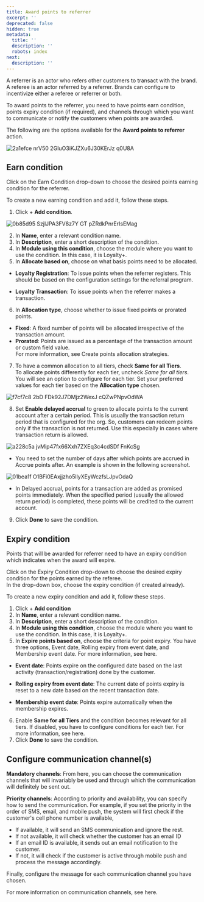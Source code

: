 ```yaml
---
title: Award points to referrer
excerpt: ''
deprecated: false
hidden: true
metadata:
  title: ''
  description: ''
  robots: index
next:
  description: ''
---
```

A referrer is an actor who refers other customers to transact with the brand. A referee is an actor referred by a referrer. Brands can configure to incentivize either a referee or referrer or both.

To award points to the referrer, you need to have points earn condition, points expiry condition (if required), and channels through which you want to communicate or notify the customers when points are awarded.

The following are the options available for the **Award points to referrer** action. 

![2a1efce nrV50  2GIuO3iKJZXu6J30KErJz q0U8A](https://files.readme.io/2a1efce-nrV50--2GIuO3iKJZXu6J30KErJz_q0U8A.png)

## Earn condition

Click on the Earn Condition drop-down to choose the desired points earning condition for the referrer.

To create a new earning condition and add it, follow these steps.

1. Click + **Add condition**. 

![0b85d95 SzjlJPA3FV8z7Y GT pZRdkPnrErIsEMag](https://files.readme.io/0b85d95-SzjlJPA3FV8z7Y-GT_pZRdkPnrErIsEMag.png)

2. In **Name**, enter a relevant condition name. 
3. In **Description**, enter a short description of the condition.
4. In **Module using this condition**, choose the module where you want to use the condition. In this case, it is Loyalty+.
5. In **Allocate based on**, choose on what basis points need to be allocated.

* **Loyalty Registration**: To issue points when the referrer registers. This should be based on the configuration settings for the referral program.

* **Loyalty Transaction**: To issue points when the referrer makes a transaction.

6. In **Allocation type**, choose whether to issue fixed points or prorated points.

* **Fixed**: A fixed number of points will be allocated irrespective of the transaction amount.
* **Prorated**: Points are issued as a percentage of the transaction amount or custom field value.\
  For more information, see Create points allocation strategies.

7. To have a common allocation to all tiers, check **Same for all Tiers**.\
   To allocate points differently for each tier, uncheck *Same for all tiers*. You will see an option to configure for each tier. Set your preferred values for each tier based on the **Allocation type** chosen.

![f7cf7c8  2bD FDk92J7DMjz2WexJ cQZwPNpvOdWA](https://files.readme.io/f7cf7c8--2bD-FDk92J7DMjz2WexJ-cQZwPNpvOdWA.png)

8. Set **Enable delayed accrual** to green to allocate points to the current account after a certain period. This is usually the transaction return period that is configured for the org. So, customers can redeem points only if the transaction is not returned. Use this especially in cases where transaction return is allowed.

![a228c5a jvMip47fx66Xxh7ZXEq3c4cdSDf FnKcSg](https://files.readme.io/a228c5a-jvMip47fx66Xxh7ZXEq3c4cdSDf_FnKcSg.png)

* You need to set the number of days after which points are accrued in Accrue points after. An example is shown in the following screenshot.

![01bea1f O1BFi0EAxjjzho5llyXEyWczfsLJpvOdaQ](https://files.readme.io/01bea1f-O1BFi0EAxjjzho5llyXEyWczfsLJpvOdaQ.png)

* In Delayed accrual, points for a transaction are added as promised points immediately. When the specified period (usually the allowed return period) is completed, these points will be credited to the current account.

9. Click **Done** to save the condition.

## Expiry condition

Points that will be awarded for referrer need to have an expiry condition which indicates when the award will expire.

Click on the Expiry Condition drop-down to choose the desired expiry condition for the points earned by the referee.\
In the drop-down box, choose the expiry condition (if created already).

To create a new expiry condition and add it, follow these steps.

1. Click + **Add condition**
2. In **Name**, enter a relevant condition name. 
3. In **Description**, enter a short description of the condition.
4. In **Module using this condition**, choose the module where you want to use the condition. In this case, it is Loyalty+.
5. In **Expire points based on**, choose the criteria for point expiry. You have three options, Event date, Rolling expiry from event date, and Membership event date. For more information, see here.

* **Event date**: Points expire on the configured date based on the last activity (transaction/registration) done by the customer. 

* **Rolling expiry from event date**: The current date of points expiry is reset to a new date based on the recent transaction date.

* **Membership event date**: Points expire automatically when the membership expires.

6. Enable **Same for all Tiers** and the condition becomes relevant for all tiers. If disabled, you have to configure conditions for each tier. For more information, see here.
7. Click **Done** to save the condition.

## Configure communication channel(s)

**Mandatory channels**: From here, you can choose the communication channels that will invariably be used and through which the communication will definitely be sent out. 

**Priority channels**: According to priority and availability, you can specify how to send the communication. For example, if you set the priority in the order of SMS, email, and mobile push, the system will first check if the customer's cell phone number is available,

* If available, it will send an SMS communication and ignore the rest.
* If not available, it will check whether the customer has an email ID
* If an email ID is available, it sends out an email notification to the customer.
* If not, it will check if the customer is active through mobile push and process the message accordingly.

Finally, configure the message for each communication channel you have chosen.

For more information on communication channels, see here.

